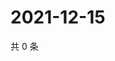 # 2021-12-15

共 0 条

<!-- BEGIN WEIBO -->
<!-- 最后更新时间 Wed Dec 15 2021 15:15:12 GMT+0800 (China Standard Time) -->

<!-- END WEIBO -->
